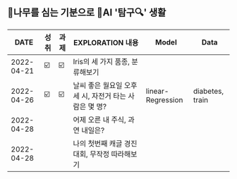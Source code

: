 ## 🌳나무를 심는 기분으로 🤖AI '탐구🔍' 생활  
| DATE | 성취 | 과제 | EXPLORATION 내용 | Model | Data  | 
| ------ | -- | -- |----------- |----|---|
| 2022-04-21 | ☑️ | ☑️ | Iris의 세 가지 품종, 분류해보기 |   |   |  
| 2022-04-26 |  ☑️ | ☑️ | 날씨 좋은 월요일 오후 세 시, 자전거 타는 사람은 몇 명? |linear-Regression   | diabetes, train |  
| 2022-04-28 |  |  | 어제 오른 내 주식, 과연 내일은? |   |   |    
| 2022-04-28 |  |  | 나의 첫번째 캐글 경진대회, 무작정 따라해보기  |   |   |    
